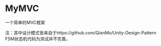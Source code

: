 # MyMVC
一个简单的MVC框架

注：其中设计模式皆来自于https://github.com/QianMo/Unity-Design-Pattern
    FSM状态机代码为测试并不完善。
